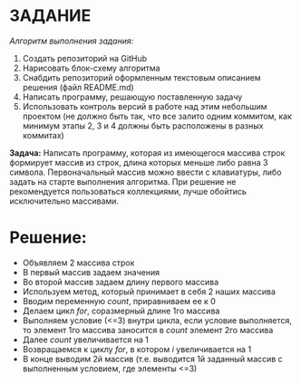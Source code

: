 # ЗАДАНИЕ

 *Алгоритм выполнения задания:*
1. Создать репозиторий на GitHub
2. Нарисовать блок-схему алгоритма
3. Снабдить репозиторий оформленным текстовым описанием решения (файл README.md)
4. Написать программу, решающую поставленную задачу
5. Использовать контроль версий в работе над этим небольшим проектом (не должно быть так, что все залито одним коммитом, как минимум этапы 2, 3 и 4 должны быть расположены в разных коммитах)

**Задача:**
Написать программу, которая из имеющегося массива строк формирует массив из строк, длина которых меньше либо равна 3 символа. Первоначальный массив можно ввести с клавиатуры, либо задать на старте выполнения алгоритма. При решение не рекомендуется пользоваться коллекциями, лучше обойтись исключительно массивами.

# Решение:

* Объявляем 2 массива строк
* В первый массив задаем значения 
* Во второй массив задаем длину первого массива
* Используем метод, который принимает в себя 2 наших массива
* Вводим переменную *count*, приравниваем ее к 0
* Делаем цикл *for*, соразмерный длине 1го массива
* Выполняем условие (<=3) внутри цикла, если условие выполняется, то элемент 1го массива заносится в *count* элемент 2го массива
* Далее *count* увеличивается на 1
* Возвращаемся к циклу *for*, в котором *i* увеличивается на 1
* В конце выводим 2й массив (т.е. выводится 1й заданный массив с выполненным условием, где элементы <=3)